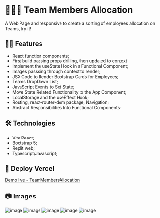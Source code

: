 # 👨🏼‍🏫 Team Members Allocation
A Web Page and responsive to create a sorting of employees allocation on Teams, try it!

## 👨‍💻 Features
- React function components;
- First build passing props drilling, then updated to context 
- Implement the useState Hook in a Functional Component; 
- Images passsing through context to render; 
- JSX Code to Render Bootstrap Cards for Employees; 
- Teams DropDown List; 
- JavaScript Events to Set State; 
- Move State Related Functionality to the App Component;
- LocalStorage and the useEffect Hook;
- Routing, react-router-dom package, Navigation; 
- Abstract Responsibilities Into Functional Components; 

## 🛠 Technologies
- Vite React;
- Bootstrap 5; 
- Replit web; 
- Typescript/Javascript; 

## 🔗 Deploy Vercel

[Demo live - TeamMembersAllocation](http://team-members-allocation.vercel.app/).

## 📷 Images
![image](https://user-images.githubusercontent.com/104602579/190873118-17ea4118-2963-4cb4-a7b2-17a18f1d3d3c.png)
![image](https://user-images.githubusercontent.com/104602579/190873123-0c455bc7-e2b6-49b1-bc61-69c511549a46.png)
![image](https://user-images.githubusercontent.com/104602579/190873112-82500114-37b2-4de1-a1e3-1c8c62dc4076.png)
![image](https://user-images.githubusercontent.com/104602579/190873141-3b72b290-589e-4efd-bc42-9d667abe5631.png)
![image](https://user-images.githubusercontent.com/104602579/190873147-387deae9-2012-4041-9e10-f99afb819d35.png)


